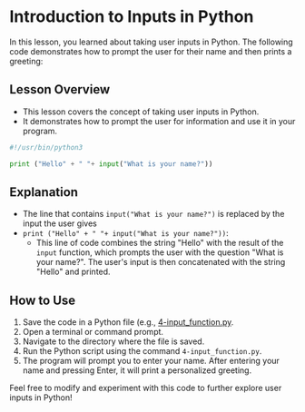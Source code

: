 # Introduction to Inputs in Python

In this lesson, you learned about taking user inputs in Python. The following code demonstrates how to prompt the user for their name and then prints a greeting:

## Lesson Overview

- This lesson covers the concept of taking user inputs in Python.
- It demonstrates how to prompt the user for information and use it in your program.

```python
#!/usr/bin/python3

print ("Hello" + " "+ input("What is your name?"))
```

## Explanation
- The line that contains `input("What is your name?")` is replaced by the input the user gives
- `print ("Hello" + " "+ input("What is your name?"))`:
   - This line of code combines the string "Hello" with the result of the `input` function, which prompts the user with the question "What is your name?". The user's input is then concatenated with the string "Hello" and printed.

## How to Use

1. Save the code in a Python file (e.g., [4-input_function.py](https://github.com/hunterxcobby/Python-Projects/blob/main/lessons/exercises/4-input_function.py).
2. Open a terminal or command prompt.
3. Navigate to the directory where the file is saved.
4. Run the Python script using the command `4-input_function.py`.
5. The program will prompt you to enter your name. After entering your name and pressing Enter, it will print a personalized greeting.

Feel free to modify and experiment with this code to further explore user inputs in Python!

